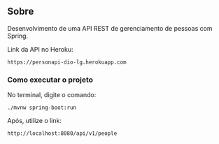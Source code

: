 ## Sobre
Desenvolvimento de uma API REST de gerenciamento de pessoas com Spring.

Link da API no Heroku: 
```
https://personapi-dio-lg.herokuapp.com
```

### Como executar o projeto
No terminal, digite o comando:
```shell script
./mvnw spring-boot:run 
```
Após, utilize o link:
```
http://localhost:8080/api/v1/people
```
